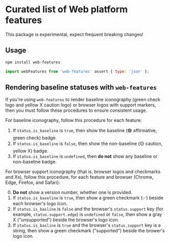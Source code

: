 # Curated list of Web platform features

This package is experimental, expect frequent breaking changes!

## Usage

```sh
npm install web-features
```

```js
import webFeatures from 'web-features' assert { type: 'json' };
```

## Rendering baseline statuses with `web-features`

If you're using `web-features` to render baseline iconography (green check logo and yellow X caution logo) or browser logos with support markers, then you must follow these procedures to ensure consistent usage.

For baseline iconography, follow this procedure for each feature:

1. If `status.is_baseline` is `true`, then show the baseline (🟢 affirmative, green check) badge.
1. If `status.is_baseline` is `false`, then show the non-baseline (🟡 caution, yellow X) badge.
1. If `status.is_baseline` is `undefined`, then **do not** show any baseline or non-baseline badge.

For browser support iconography (that is, browser logos and checkmarks and Xs), follow this procedure, for each feature and browser (Chrome, Edge, Firefox, and Safari):

0. **Do not** show a version number, whether one is provided.
1. If `status.is_baseline` is `true`, then show a green checkmark (✅) beside each browser's logo icon.
2. If `status.is_basline` is `false` and the browser's `status.support` key (for example, `status.support.edge`) is `undefined` or `false`, then show a gray X ("unsupported") beside the browser's logo icon.
3. If `status.is_basline` is `true` and the browser's `status.support` key is a string, then show a green checkmark ("supported") beside the brower's logo icon.
